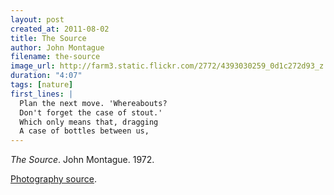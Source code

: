 ```yaml
---
layout: post
created_at: 2011-08-02
title: The Source
author: John Montague
filename: the-source
image_url: http://farm3.static.flickr.com/2772/4393030259_0d1c272d93_z.jpg?zz=1
duration: "4:07"
tags: [nature]
first_lines: |
  Plan the next move. 'Whereabouts?
  Don't forget the case of stout.'
  Which only means that, dragging
  A case of bottles between us,
---
```


_The Source_.  John Montague.  1972.

[Photography source](http://www.flickr.com/photos/pictoscribe/4393030259/).
